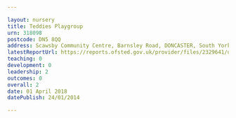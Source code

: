 ```yaml
---

layout: nursery
title: Teddies Playgroup
urn: 318098
postcode: DN5 8QQ
address: Scawsby Community Centre, Barnsley Road, DONCASTER, South Yorkshire, DN5 8QQ
latestReportUrl: https://reports.ofsted.gov.uk/provider/files/2329641/urn/318098.pdf
teaching: 0
development: 0
leadership: 2
outcomes: 0
overall: 2
date: 01 April 2018 
datePublish: 24/01/2014

---
```

